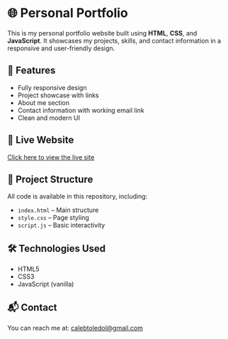 # 🌐 Personal Portfolio

This is my personal portfolio website built using **HTML**, **CSS**, and **JavaScript**. It showcases my projects, skills, and contact information in a responsive and user-friendly design.

## 🚀 Features

- Fully responsive design  
- Project showcase with links  
- About me section  
- Contact information with working email link  
- Clean and modern UI  

## 🔗 Live Website

[Click here to view the live site](https://calebjt7.github.io/portafolio/)

## 📁 Project Structure

All code is available in this repository, including:

- `index.html` – Main structure  
- `style.css` – Page styling  
- `script.js` – Basic interactivity  

## 🛠️ Technologies Used

- HTML5  
- CSS3  
- JavaScript (vanilla)



## 📬 Contact

You can reach me at: [calebtoledol@gmail.com](calebtoledol@gmail.com)
